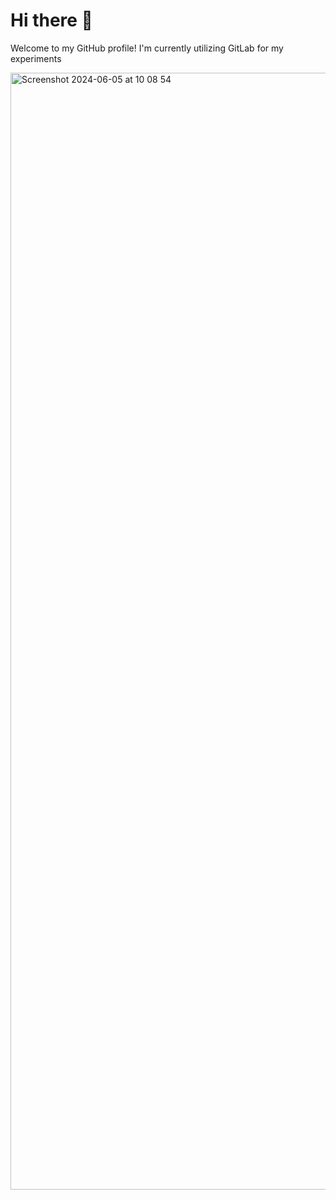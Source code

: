 # Hi there 👋
Welcome to my GitHub profile! I'm currently utilizing GitLab for my experiments

<img width="1787" alt="Screenshot 2024-06-05 at 10 08 54" src="https://github.com/sugiantodenny01/sugiantodenny01/assets/32387597/3d5f53ca-7ae3-4637-932b-f154c28f860a">

